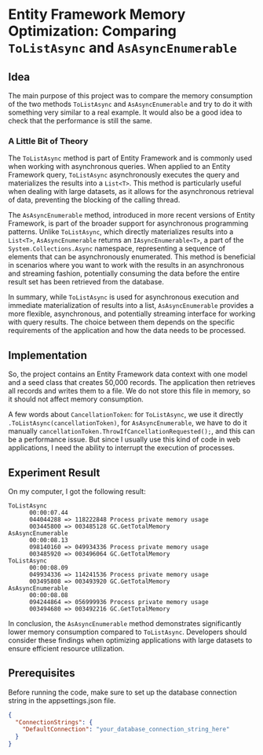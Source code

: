 # Entity Framework Memory Optimization: Comparing `ToListAsync` and `AsAsyncEnumerable`

## Idea
The main purpose of this project was to compare the memory consumption of the two methods `ToListAsync` and `AsAsyncEnumerable` and try to do it with something very similar to a real example. It would also be a good idea to check that the performance is still the same.

### A Little Bit of Theory
The `ToListAsync` method is part of Entity Framework and is commonly used when working with asynchronous queries. When applied to an Entity Framework query, `ToListAsync` asynchronously executes the query and materializes the results into a `List<T>`. This method is particularly useful when dealing with large datasets, as it allows for the asynchronous retrieval of data, preventing the blocking of the calling thread.

The `AsAsyncEnumerable` method, introduced in more recent versions of Entity Framework, is part of the broader support for asynchronous programming patterns. Unlike `ToListAsync`, which directly materializes results into a `List<T>`, `AsAsyncEnumerable` returns an `IAsyncEnumerable<T>`, a part of the `System.Collections.Async` namespace, representing a sequence of elements that can be asynchronously enumerated. This method is beneficial in scenarios where you want to work with the results in an asynchronous and streaming fashion, potentially consuming the data before the entire result set has been retrieved from the database.

In summary, while `ToListAsync` is used for asynchronous execution and immediate materialization of results into a list, `AsAsyncEnumerable` provides a more flexible, asynchronous, and potentially streaming interface for working with query results. The choice between them depends on the specific requirements of the application and how the data needs to be processed.

## Implementation
So, the project contains an Entity Framework data context with one model and a seed class that creates 50,000 records. The application then retrieves all records and writes them to a file. We do not store this file in memory, so it should not affect memory consumption.

A few words about `CancellationToken`: for `ToListAsync`, we use it directly `.ToListAsync(cancellationToken)`, for `AsAsyncEnumerable`, we have to do it manually `cancellationToken.ThrowIfCancellationRequested();`, and this can be a performance issue. But since I usually use this kind of code in web applications, I need the ability to interrupt the execution of processes.

## Experiment Result
On my computer, I got the following result:
```
ToListAsync
      00:00:07.44
      044044288 => 118222848 Process private memory usage
      003445800 => 003485128 GC.GetTotalMemory
AsAsyncEnumerable
      00:00:08.13
      098140160 => 049934336 Process private memory usage
      003485920 => 003496064 GC.GetTotalMemory
ToListAsync
      00:00:08.09
      049934336 => 114241536 Process private memory usage
      003495808 => 003493920 GC.GetTotalMemory
AsAsyncEnumerable
      00:00:08.08
      094244864 => 056999936 Process private memory usage
      003494680 => 003492216 GC.GetTotalMemory
```

In conclusion, the `AsAsyncEnumerable` method demonstrates significantly lower memory consumption compared to `ToListAsync`. Developers should consider these findings when optimizing applications with large datasets to ensure efficient resource utilization.

## Prerequisites
Before running the code, make sure to set up the database connection string in the appsettings.json file. 
``` JSON
{
  "ConnectionStrings": {
    "DefaultConnection": "your_database_connection_string_here"
  }
}
```
